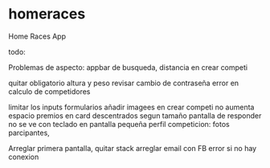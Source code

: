 # homeraces

Home Races App

todo:

Problemas de aspecto: appbar de busqueda, distancia en crear competi

quitar obligatorio altura y peso
revisar cambio de contraseña
error en calculo de competidores

limitar los inputs formularios
añadir imagees en crear competi no aumenta espacio
premios en card descentrados segun tamaño
pantalla de responder no se ve con teclado en pantalla pequeña
perfil competicion:  fotos parcipantes,

Arreglar primera pantalla, quitar stack
arreglar email con FB
error si no hay conexion

